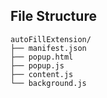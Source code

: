 ## File Structure

``` 
autoFillExtension/
├── manifest.json
├── popup.html
├── popup.js
├── content.js
└── background.js
```
